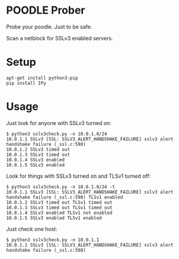 # POODLE Prober

Probe your poodle. Just to be safe.

Scan a netblock for SSLv3 enabled servers.

# Setup

```
apt-get install python3-pip
pip install IPy
```

# Usage

Just look for anyone with SSLv3 turned on:

```
$ python3 sslv3check.py -n 10.0.1.0/24
10.0.1.1 SSLv3 [SSL: SSLV3_ALERT_HANDSHAKE_FAILURE] sslv3 alert handshake failure (_ssl.c:598)
10.0.1.2 SSLv3 timed out
10.0.1.3 SSLv3 timed out
10.0.1.4 SSLv3 enabled
10.0.1.5 SSLv3 enabled
```

Look for things with SSLv3 turned on and TLSv1 turned off:

```
$ python3 sslv3check.py -n 10.0.1.0/24 -t
10.0.1.1 SSLv3 [SSL: SSLV3_ALERT_HANDSHAKE_FAILURE] sslv3 alert handshake failure (_ssl.c:598) TLSv1 enabled
10.0.1.2 SSLv3 timed out TLSv1 timed out
10.0.1.3 SSLv3 timed out TLSv1 timed out
10.0.1.4 SSLv3 enabled TLSv1 not enabled
10.0.1.5 SSLv3 enabled TLSv1 enabled
```

Just check one host:

```
$ python3 sslv3check.py -n 10.0.1.1
10.0.1.1 SSLv3 [SSL: SSLV3_ALERT_HANDSHAKE_FAILURE] sslv3 alert handshake failure (_ssl.c:598)
```
